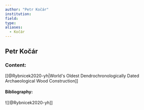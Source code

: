 ```yaml
---
author: "Petr Kočár"
institution:
field:
type:
aliases:
  - Kočár
---
```


## Petr Kočár

### Content:
[[@Rybnicek2020-yh|World's Oldest Dendrochronologically Dated Archaeological Wood Construction]]

#### Bibliography:

![[@Rybnicek2020-yh]]